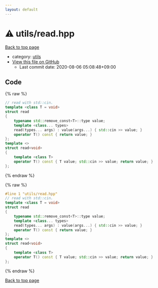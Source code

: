 ```yaml
---
layout: default
---
```


<!-- mathjax config similar to math.stackexchange -->
<script type="text/javascript" async
  src="https://cdnjs.cloudflare.com/ajax/libs/mathjax/2.7.5/MathJax.js?config=TeX-MML-AM_CHTML">
</script>
<script type="text/x-mathjax-config">
  MathJax.Hub.Config({
    TeX: { equationNumbers: { autoNumber: "AMS" }},
    tex2jax: {
      inlineMath: [ ['$','$'] ],
      processEscapes: true
    },
    "HTML-CSS": { matchFontHeight: false },
    displayAlign: "left",
    displayIndent: "2em"
  });
</script>

<script type="text/javascript" src="https://cdnjs.cloudflare.com/ajax/libs/jquery/3.4.1/jquery.min.js"></script>
<script src="https://cdn.jsdelivr.net/npm/jquery-balloon-js@1.1.2/jquery.balloon.min.js" integrity="sha256-ZEYs9VrgAeNuPvs15E39OsyOJaIkXEEt10fzxJ20+2I=" crossorigin="anonymous"></script>
<script type="text/javascript" src="../../assets/js/copy-button.js"></script>
<link rel="stylesheet" href="../../assets/css/copy-button.css" />


# :warning: utils/read.hpp

<a href="../../index.html">Back to top page</a>

* category: <a href="../../index.html#2b3583e6e17721c54496bd04e57a0c15">utils</a>
* <a href="{{ site.github.repository_url }}/blob/master/utils/read.hpp">View this file on GitHub</a>
    - Last commit date: 2020-08-06 05:08:48+09:00




## Code

<a id="unbundled"></a>
{% raw %}
```cpp
// read with std::cin.
template <class T = void>
struct read
{
    typename std::remove_const<T>::type value;
    template <class... types>
    read(types... args) : value(args...) { std::cin >> value; }
    operator T() const { return value; }
};
template <>
struct read<void>
{
    template <class T>
    operator T() const { T value; std::cin >> value; return value; }
};
```
{% endraw %}

<a id="bundled"></a>
{% raw %}
```cpp
#line 1 "utils/read.hpp"
// read with std::cin.
template <class T = void>
struct read
{
    typename std::remove_const<T>::type value;
    template <class... types>
    read(types... args) : value(args...) { std::cin >> value; }
    operator T() const { return value; }
};
template <>
struct read<void>
{
    template <class T>
    operator T() const { T value; std::cin >> value; return value; }
};

```
{% endraw %}

<a href="../../index.html">Back to top page</a>

